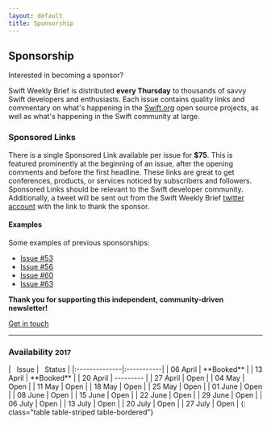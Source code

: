 ```yaml
---
layout: default
title: Sponsorship
---
```


<div class="row">
<div class="col-sm-10 col-sm-offset-1 col-md-10 col-md-offset-1">

<h2 class="text-center">Sponsorship</h2>
<p class="lead text-center">Interested in becoming a sponsor?</p>

<p>Swift Weekly Brief is distributed <b>every Thursday</b> to thousands of savvy Swift developers and enthusiasts.
Each issue contains quality links and commentary on what's happening in the <a href="https://swift.org">Swift.org</a> open source projects,
as well as what's happening in the Swift community at large.</p>

<h3>Sponsored Links</h3>
<p>There is a single Sponsored Link available per issue for <b>$75</b>.
This is featured prominently at the beginning of an issue, after the opening comments and before the first headline.
These links are great to get conferences, products, or services noticed by subscribers and followers.
Sponsored Links should be relevant to the Swift developer community. Additionally, a tweet will be sent out from
the Swift Weekly Brief <a href="{{ site.links.twitter }}">twitter account</a> with the link to thank the sponsor.</p>

<h4>Examples</h4>

<p>Some examples of previous sponsorships:</p>
<ul>
    <li><a href="/issue-53/">Issue #53</a></li>
    <li><a href="/issue-56/">Issue #56</a></li>
    <li><a href="/issue-60/">Issue #60</a></li>
    <li><a href="/issue-63/">Issue #63</a></li>
</ul>

<p class="text-muted text-center"><b>Thank you for supporting this independent, community-driven newsletter!</b></p>

<a class="btn btn-warning btn-lg center" href="mailto:jesse@jessesquires.com?subject=Swift Weekly Brief Sponsorship">Get in touch</a>

<hr/>

<h3>Availability <small>2017</small></h3>
<div class="table-responsive" markdown="1">
| <i class="fa fa-calendar" aria-hidden="true"></i>&nbsp; Issue | <i class="fa fa-star" aria-hidden="true"></i>&nbsp; Status |
|:--------------|:-----------|
| 06 April      | **Booked** |
| 13 April      | **Booked** |
| 20 April      | ---------  |
| 27 April      | Open       |
| 04 May        | Open       |
| 11 May        | Open       |
| 18 May        | Open       |
| 25 May        | Open       |
| 01 June       | Open       |
| 08 June       | Open       |
| 15 June       | Open       |
| 22 June       | Open       |
| 29 June       | Open       |
| 06 July       | Open       |
| 13 July       | Open       |
| 20 July       | Open       |
| 27 July       | Open       |
{: class="table table-striped table-bordered"}
</div>

</div> <!-- col -->
</div> <!-- row -->
